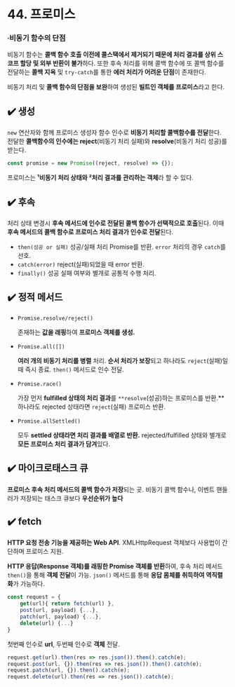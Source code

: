 # 44. 프로미스

### ∙비동기 함수의 단점

비동기 함수는 **콜백 함수 호출 이전에 콜스택에서 제거되기 때문에 처리 결과를 상위 스코프 할당 및 외부 반환이 불가**하다. 또한 후속 처리를 위해 콜백 함수에 또 콜백 함수를 전달하는 **콜백 지옥** 및 `try-catch`를 통한 **에러 처리가 어려운 단점**이 존재한다. 

비동기 처리 및 **콜백 함수의 단점을 보완**하여 생성된 **빌트인 객체를 프로미스**라고 한다.

## ✔️ 생성

`new` 연산자와 함께 프로미스 생성자 함수 인수로 **비동기 처리할 콜백함수를 전달**한다. 전달한 **콜백함수의 인수에는 reject**(비동기 처리 실패)와 **resolve**(비동기 처리 성공)를 받는다. 

```jsx
const promise = new Promise((reject, resolve) => {});
```

프로미스는 **¹비동기 처리 상태와 ²처리 결과를 관리하는 객체**라 할 수 있다.

## ✔️ 후속

처리 상태 변경시 **후속 메서드에 인수로 전달된 콜백 함수가 선택적으로 호출**된다. 이때 **후속 메서드의 콜백 함수로 프로미스 처리 결과가 인수로 전달**된다. 

- `then(성공 or 실패)` 성공/실패 처리 Promise를 반환. `error` 처리의 경우 `catch`를 선호.
- `catch(error)` reject(실패)되었을 때 error 반환.
- `finally()` 성공 실패 여부와 별개로 공통적 수행 처리.

## ✔️ 정적 메서드

- `Promise.resolve/reject()`
    
    존재하는 **값을 래핑**하여 **프로미스 객체를 생성.**
    
- `Promise.all([])`
    
    **여러 개의 비동기 처리를 병렬** 처리. **순서 처리가 보장**되고 하나라도 `reject`(실패)일 때 즉시 종료. `then()` 메서드로 인수 전달.
    
- `Promise.race()`
    
    가장 먼저 **fulfilled 상태의 처리 결과**를 `**resolve`(성공)하는 프로미스를 반환.** 하나라도 rejected 상태라면 `reject`(실패) 프로미스 반환.
    
- `Promise.allSettled()`
    
    모두 **settled 상태라면 처리 결과를 배열로 반환.** rejected/fulfilled 상태와 별개로 **모든 프로미스 처리 결과가 담겨**있다. 
    

## ✔️ 마이크로태스크 큐

**프로미스 후속 처리 메서드의 콜백 함수가 저장**되는 곳. 비동기 콜백 함수나, 이벤트 핸들러가 저장되는 태스크 큐보다 **우선순위가 높다**

## ✔️ fetch

**HTTP 요청 전송 기능을 제공하는 Web API**. XMLHttpRequest 객체보다 사용법이 간단하며 프로미스 지원. 

**HTTP 응답(Response 객체)를 래핑한 Promise 객체를 반환**하여, 후속 처리 메서드 `then()`을 통해 **객체 전달**이 가능. `json()` 메서드를 통해 **응답 몸체를 취득하여 역직렬화**가 가능하다. 

```jsx
const request = {
	get(url){ return fetch(url) },
	post(url, payload) {...},
	patch(url, payload) {...},
	delete(url) {...}
}
```

첫번째 인수로 **url**, 두번째 인수로 **객체** 전달.

```jsx
request.get(url).then(res => res.json()).then().catch(e);
request.post(url, {}).then(res => res.json()).then().catch(e);
request.patch(url, {}).then().catch(e);
request.delete(url).then(res => res.json()).catch(e);
```